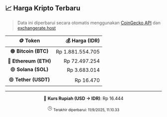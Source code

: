 

<!-- HARGA_KRIPTO -->
## 📈 Harga Kripto Terbaru

> Data ini diperbarui secara otomatis menggunakan [CoinGecko API](https://www.coingecko.com/) dan [exchangerate.host](https://exchangerate.host/)

<div align="center">

| 🪙 Token | 💰 Harga (IDR) |
|:------:|---------------:|
| 🟠 **Bitcoin (BTC)**   | Rp 1.881.554.705 |
| 🔵 **Ethereum (ETH)**  | Rp 72.497.254 |
| 🟣 **Solana (SOL)**    | Rp 3.683.014 |
| 🟢 **Tether (USDT)**   | Rp 16.470 |

---

💱 **Kurs Rupiah (USD → IDR)**: Rp 16.444

🕒 <sub>Terakhir diperbarui: 11/9/2025, 11.10.33</sub>

</div>
<!-- /HARGA_KRIPTO -->